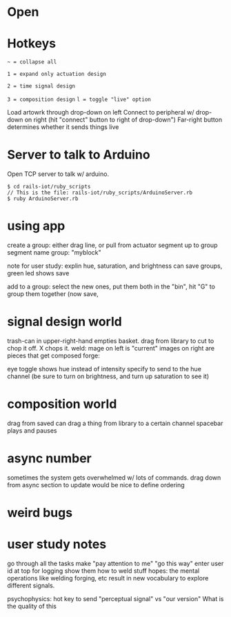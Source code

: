 # Open

# Hotkeys
``` ~ = collapse all ```

``` 1 = expand only actuation design ```

``` 2 = time signal design ```

``` 3 = composition design ```
``` l = toggle "live" option ```

Load artowrk through drop-down on left
Connect to peripheral w/ drop-down on right (hit "connect" button to right of drop-down")
Far-right button determines whether it sends things live 


# Server to talk to Arduino
Open TCP server to talk w/ arduino. 
```
$ cd rails-iot/ruby_scripts
// This is the file: rails-iot/ruby_scripts/ArduinoServer.rb
$ ruby ArduinoServer.rb
```

# using app
create a group: either drag line, or pull from actuator segment up to group segment
name group: "myblock" 

note for user study: explin hue, saturation, and brightness
can save groups, green led shows save

add to a group: select the new ones, put them both in the "bin", hit "G" to group them together (now save, 

# signal design world
trash-can in upper-right-hand empties basket.
drag from library to cut to chop it off. X chops it.
weld: mage on left is "current" images on right are pieces that get composed
forge: 

eye toggle shows hue instead of intensity
specify to send to the hue channel (be sure to turn on brightness, and turn up saturation to see it)

# composition world
drag from saved
can drag a thing from library to a certain channel
spacebar plays and pauses

# async number
sometimes the system gets overwhelmed w/ lots of commands.
drag down from async section to update
would be nice to define ordering

# weird bugs

# user study notes
go through all the tasks
make "pay attention to me"
"go this way"
enter user id at top for logging
show them how to weld stuff
hopes: the mental operations like welding forging, etc result in new vocabulary to explore different signals.

psychophysics: hot key to send "perceptual signal" vs "our version"
What is the quality of this 

